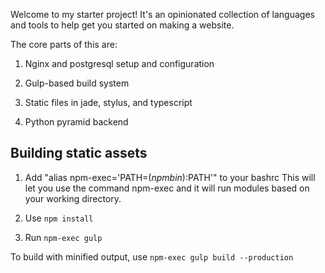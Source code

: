 Welcome to my starter project! It's an opinionated collection of languages and tools
to help get you started on making a website.

The core parts of this are:

1. Nginx and postgresql setup and configuration

2. Gulp-based build system

3. Static files in jade, stylus, and typescript

4. Python pyramid backend


## Building static assets
1. Add "alias npm-exec='PATH=$(npm bin):$PATH'" to your bashrc
This will let you use the command npm-exec and it will run modules
based on your working directory.

2. Use `npm install`

3. Run `npm-exec gulp`

To build with minified output, use
`npm-exec gulp build --production`
